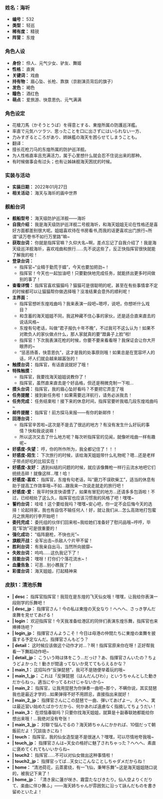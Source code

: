 ### 姓名：海圻
* **编号：** 532
* **类型：** 轻巡
* **稀有度：** 精锐
* **阵营：** 东煌


### 角色人设
* **身份：** 伶人、元气少女、驴友、舞姬
* **性格：** 直爽
* **关键词：** 戏曲
* **持有物：** 眉心坠、长枪、靠旗（京剧演员背后的旗子）
* **发色：** 褐色
* **瞳色：** 酒红色
* **萌点：** 爱旅游、快意恩仇、元气满满


### 角色设定
* 花槍刀馬（かそうとうば）を得意とする、東煌所属の防護巡洋艦。
* 率直で元気ハツラツ、思ったことを口に出さずにはいられない一方、
* 力みすぎるところがあり、姉妹艦の海天を困らせてしまうことも。
* 翻译：
* 擅长花枪刀马的东煌所属的防护巡洋舰。
* 为人性格直率且充满活力，属于心里想什么就会忍不住说出来的那种。
* 有时候做事会有过头；也有让姊妹舰海天困扰的时候。


### 实装与活动
* **实装日期：** 2022年01月27日
* **相关活动：** 海天与海圻的画中世界


### 舰船台词
* **舰船型号：** 海天级防护巡洋舰——海圻
* **自我介绍：** 我是海天级防护巡洋舰二号舰海圻，和海天姐姐无论在性格还是喜好方面都差别很大呢。姐姐喜欢待在书房看书,而我的话更喜欢出门旅行~所谓“读万卷书不如行万里路”嘛~
* **获取台词：** 你就是指挥官嘛？久仰大名~啊，差点忘记了自我介绍了！我是海天级巡洋舰海圻，喜欢戏曲和旅行……先不说这些了，反正快指挥官很快就能了解我的啦！
* **登录台词：**
  * 指挥官~“业精于勤荒于嬉”，今天也要加把劲~！
  * 指挥官！今天也一起加油吧！只要勤快地完成任务，就能挤出更多时间做别的事了！
* **查看详情：** 指挥官喜欢猫猫吗？猫猫可是很聪明的呢，甚至在有些事情拿不定的时候都可以让猫猫帮你做选择哦？没准结果会意外的顺利呢！
* **主界面：**
  * 指挥官想听东煌戏曲吗？我来表演一段吧~嗯哼，说吧，你想听什么戏目？
  * 和含蓄的海天姐姐不同，我这种藏不住心事的家伙，还是适合直来直去的说话风格~
  * 东煌有句老话，叫做“君子报仇十年不晚”，不过我可不这么认为！如果不对欺负人的家伙做点什么，那人家就真的要“蹬鼻子上脸”啦!
  * 指挥官！下次我表演花枪的时候，你要不要来看看呀？我保证会让你大开眼界的~
  * “惩恶扬善，快意恩仇”，这才是我的处事原则哦！如果总是在宽容坏人的话，坏人们就会越来越嚣张的！
* **触摸台词：** 指挥官，有话直说就好了哦！
* **特殊触摸：**
  * 指挥官，我要找海天姐姐说教你了！
  * 指挥官，虽然直来直去是个好品格，但还是稍微克制一下啦…
* **摸头台词：** 指挥官，我的眉心坠好看吗？不要把它弄歪了哦
* **任务提醒：** 接到新任务啦！如果需要远洋航行，请务必派我去！
* **任务完成：** 任务结束啦！接下来的休息时间，指挥官要听我唱几段东煌戏曲吗~
* **邮件提醒：** 指挥官！前方探马来报——有你的新邮件！
* **回港台词：**
  * 指挥官辛苦啦~这次是不是去了很远的地方？有没有发生什么好玩的事情？快和我说说嘛！
  * 所以这次又去了什么地方呢？每次听指挥官的见闻，就像听戏曲一样有趣呢~
* **好感度-失望：** 哼，你的所作所为，我全都记住了！！！
* **好感度-陌生：** 下次旅行的时候，该给海天姐姐带什么礼物呢？嗯…还是老样子带点好吃的比较实在！
* **好感度-友好：** 遇到纠结的问题的时候，就应该像舞枪一样行云流水地吧它们统统击碎！就像这样…嘿！哈！
* **好感度-喜欢：** 指挥官，东煌有句老话，叫“磨刀不误砍柴工”，适当的休息有助于提高工作效率哦~不如…跟我来一次说走就走的旅行吧！
* **好感度-爱：** 我平时快言快语慣了，如果有冒犯的地方…还请多多包涵啦！不过，已经相处了这么久，指挥官也应该习惯我的风格了吧！嘿嘿~
* **誓约台词：** 哇哇！这个要给我吗？嘿嘿~安心吧，你一定不会后悔今天的选择！论起持家，我也有自信不输任何人！好，就让我们从…怎么高效地打包蜜月之旅用的行李开始吧！
* **委托完成：** 委托组的伙伴们回来啦~我给她们准备好了慰问品哦~哼哼，毕竟“军饷”可是很重要的！
* **强化成功：** “临阵磨枪，不快也光”~
* **旗舰开战：** 全军出击~杀敌人个片甲不留！
* **胜利台词：** 有我亲自出马，当然所向披靡~
* **失败台词：** 呜呜……这仇我记下了！
* **技能台词：** 嘿呀！打你们个落花流水~！
* **血量告急：** 可恶…别小瞧我了！
* **彩蛋台词：** 海天姐姐，打起精神来


### 皮肤1：清池乐舞
* **| desc：** 指挥官指挥官！我现在是东煌的飞天仙女哦！嘿嘿，让我给你表演一段刚学的乐舞吧！
* **| desc_jp：** 指揮官さん！今の私は東煌の天女なり！へへへ、さっき学んだ楽舞を見せてあげる！
* **| login：** 欢迎指挥官！今天我准备给港区的同伴们表演东煌乐舞，指挥官也来捧捧场吧？
* **| login_jp：** 指揮官さんようこそ！今日は母港の仲間たちに東煌の楽舞を披露する予定なんだ。指揮官さんもどう？
* **| detail：** 这时候应该做这个动作才对…？啊！指挥官原来你在呀！正好帮我看一下舞蹈动作吧~
* **| detail_jp：** こういう時は体をこう…だっけ？あ、指揮官さんいたの？ちょうどよかった！動きが間違ってないか見ててもらえるかな？
* **| main_1：** 这招叫作“反弹琵琶”，我可不是随便举着玩的哦~
* **| main_1_jp：** これは「反弾琵琶（はんだんびわ）」というちゃんとした動きだからねっ。適当にやってるわけじゃないから~
* **| main_2：** 指挥官，让我用琵琶为你弹奏一曲吧~那个，不瞒你说，其实琵琶我也是最近才学的…如果弹得不好不用顾忌，直接指出来就好！
* **| main_2_jp：** 指揮官さんにこの琵琶で一曲、弾いてあげよー。えへへ、実は最近習い始めたばかりだから、何かあれば遠慮なく指摘してちょうだい！
* **| main_3：** 在烦恼春联吗？只要你找海天姐姐，就算是十副春联她都能给你想出来哦！…我绝对没有夸张！
* **| main_3_jp：** 対聯で悩んでるの？海天姉ちゃんにかかれば、10個だって朝飯前だよ！冗談抜きにね！
* **| touch：** 指挥官，我的仙女造型是不是很迷人？嘿嘿，可以尽情地夸我哦~
* **| touch_jp：** 指揮官さんは~天女の格好に魅了されちゃった？へへへ、素直に褒めてくれてもいいからね~
* **| touch2：** 指挥官……不可以对仙女做出这种事情啦！
* **| touch2_jp：** 指揮官ってば…天女にこんなことしちゃダメだからね！
* **| home：** “清池荷花，云蒸雾绕，有一飞仙，秉琴乐舞”~这是海天姐姐随口说的，被我记下来了！
* **| home_jp：** 「清き泉に蓮が咲き、霧雲たなびきたり。仙人空よりくだりて、楽曲に伴ひ舞ふ」――海天姉ちゃんが雰囲気に沿って詠んだものを書き留めといたよ！
